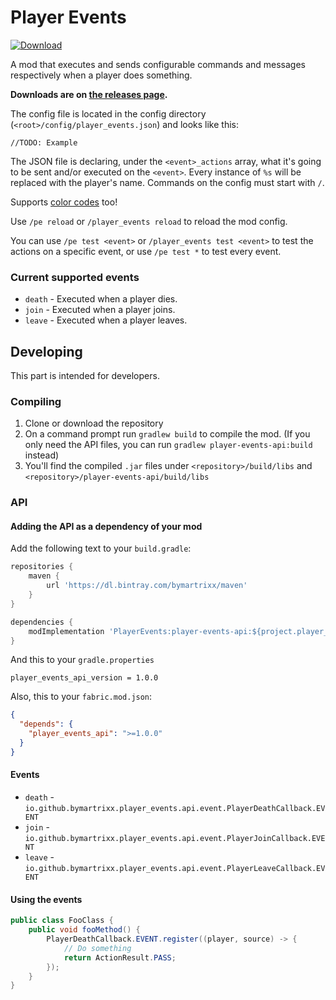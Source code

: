 # Player Events

[ ![Download](https://api.bintray.com/packages/bymartrixx/maven/player_events_api/images/download.svg) ](https://bintray.com/bymartrixx/maven/player_events_api/_latestVersion)

A mod that executes and sends configurable commands and messages respectively when a player does something.

**Downloads are on [the releases page](https://github.com/ByMartrixx/join-messages/releases).**

The config file is located in the config directory (`<root>/config/player_events.json`) and looks like this:

```
//TODO: Example
```

The JSON file is declaring, under the `<event>_actions` array, what it's going to be sent and/or executed on the `<event>`.
Every instance of `%s` will be replaced with the player's name. Commands on the config must start with `/`.

Supports [color codes](https://minecraft.gamepedia.com/Formatting_codes#Color_codes) too!

Use `/pe reload` or `/player_events reload` to reload the mod config.

You can use `/pe test <event>` or `/player_events test <event>` to test the actions on a specific event, or use `/pe test *` to test every event.

### Current supported events
* `death` - Executed when a player dies.
* `join` - Executed when a player joins.
* `leave` - Executed when a player leaves.

## Developing
This part is intended for developers.

### Compiling

1. Clone or download the repository
2. On a command prompt run `gradlew build` to compile the mod. (If you only need the API files, you can run `gradlew player-events-api:build` instead)
3. You'll find the compiled `.jar` files under `<repository>/build/libs` and `<repository>/player-events-api/build/libs`

### API
#### Adding the API as a dependency of your mod
Add the following text to your `build.gradle`:
```groovy
repositories {
    maven {
        url 'https://dl.bintray.com/bymartrixx/maven'    
    }
}

dependencies {
    modImplementation 'PlayerEvents:player-events-api:${project.player_events_api_version}'
}
```
And this to your `gradle.properties`
```properties
player_events_api_version = 1.0.0
```

Also, this to your `fabric.mod.json`:
```json
{
  "depends": {
    "player_events_api": ">=1.0.0"
  }
}
```

#### Events
* `death` - `io.github.bymartrixx.player_events.api.event.PlayerDeathCallback.EVENT`
* `join` - `io.github.bymartrixx.player_events.api.event.PlayerJoinCallback.EVENT`
* `leave` - `io.github.bymartrixx.player_events.api.event.PlayerLeaveCallback.EVENT`

#### Using the events
```JAVA
public class FooClass {
    public void fooMethod() {
        PlayerDeathCallback.EVENT.register((player, source) -> {
            // Do something
            return ActionResult.PASS;
        });
    }
}
```
